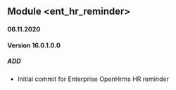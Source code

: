 ## Module <ent_hr_reminder>

#### 06.11.2020
#### Version 16.0.1.0.0
##### ADD
- Initial commit for Enterprise OpenHrms  HR reminder
